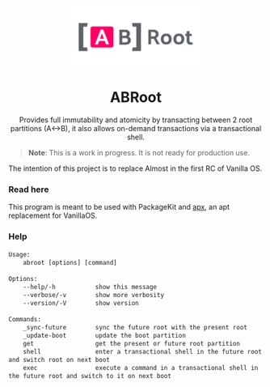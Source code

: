 <div align="center">
  <img src="abroot-logo.svg" height="120">
  <h1 align="center">ABRoot</h1>
  <p align="center">Provides full immutability and atomicity by transacting between 2 root partitions (A&lt;->B), it also allows on-demand transactions via a transactional shell.</p>
</div>

> **Note**: This is a work in progress. It is not ready for production use.

The intention of this project is to replace Almost in the first RC of Vanilla OS.

### Read here
This program is meant to be used with PackageKit and [apx](https://github.com/vanilla-os/apx), 
an apt replacement for VanillaOS.

### Help
```
Usage: 
	abroot [options] [command]

Options:
	--help/-h			show this message
	--verbose/-v		show more verbosity
	--version/-V		show version

Commands:
	_sync-future		sync the future root with the present root
	_update-boot		update the boot partition
	get					get the present or future root partition
	shell				enter a transactional shell in the future root and switch root on next boot
	exec				execute a command in a transactional shell in the future root and switch to it on next boot
```

